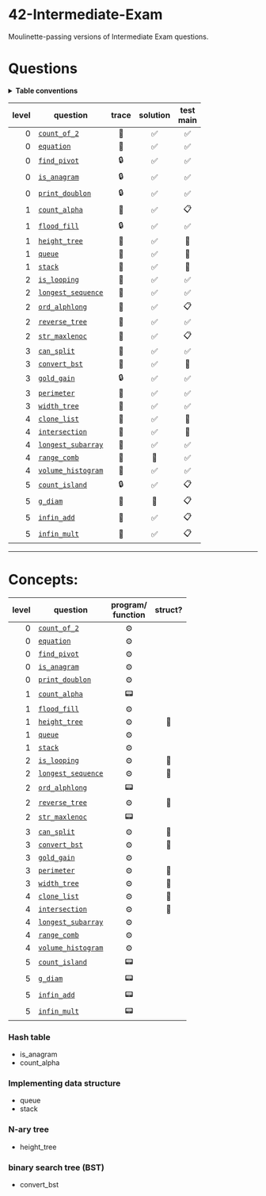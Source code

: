 # 42-Intermediate-Exam
Moulinette-passing versions of Intermediate Exam questions.

# Questions
<details><summary><b>Table conventions</b></summary>

Trace test accessibility refers to, "When I look at the trace for this question, can I tell what the tests are?"
* :open_file_folder: Yes, the tests are accessible.
* :lock: No, the tests are locked away in files. It might look something like:
```
= Test 1 ===================================================
$> ./3sdnrgu2oip0738azjrotz8n test_correct_a_00.txt test_correct_b_00.txt
$> diff -U 3 user_output_test1 test1.output | cat -e
```
* :crystal_ball: The trace show _something_, but not enough to recreate the test ourselves. This is particularly common among questions that take structs as input.
</details>

level | question | trace | solution | test<br>main
----: | -------- | :---: | :------: | :----------:
0 | [`count_of_2`](./level0/count_of_2)            | :open_file_folder: | :white_check_mark: | :white_check_mark: |
0 | [`equation`](./level0/equation)                | :open_file_folder: | :white_check_mark: | :white_check_mark: |
0 | [`find_pivot`](./level0/find_pivot)            | :lock:             | :white_check_mark: | :white_check_mark: |
0 | [`is_anagram`](./level0/is_anagram)            | :lock:             | :white_check_mark: | :white_check_mark: |
0 | [`print_doublon`](./level0/print_doublon)      | :lock:             | :white_check_mark: | :white_check_mark: |
1 | [`count_alpha`](./level1/count_alpha)          | :open_file_folder: | :white_check_mark: | :clipboard:        |
1 | [`flood_fill`](./level1/flood_fill)            | :lock:             | :white_check_mark: | :white_check_mark: |
1 | [`height_tree`](./level1/height_tree)          | :crystal_ball:     | :white_check_mark: | :no_entry_sign:    |
1 | [`queue`](./level1/queue)                      | :crystal_ball:     | :white_check_mark: | :no_entry_sign:    |
1 | [`stack`](./level1/stack)                      | :crystal_ball:     | :white_check_mark: | :no_entry_sign:    |
2 | [`is_looping`](./level2/is_looping)            | :crystal_ball:     | :white_check_mark: | :white_check_mark: |
2 | [`longest_sequence`](./level2/longest_sequence)| :crystal_ball:     | :white_check_mark: | :white_check_mark: |
2 | [`ord_alphlong`](./level2/ord_alphlong)        | :open_file_folder: | :white_check_mark: | :clipboard:        |
2 | [`reverse_tree`](./level2/reverse_tree)        | :crystal_ball:     | :white_check_mark: | :white_check_mark: |
2 | [`str_maxlenoc`](./level2/str_maxlenoc)        | :open_file_folder: | :white_check_mark: | :clipboard:        |
3 | [`can_split`](./level3/can_split)              | :crystal_ball:     | :white_check_mark: | :white_check_mark: |
3 | [`convert_bst`](./level3/convert_bst)          | :crystal_ball:     | :white_check_mark: | :no_entry_sign:    |
3 | [`gold_gain`](./level3/gold_gain)              | :lock:             | :white_check_mark: | :white_check_mark: |
3 | [`perimeter`](./level3/perimeter)              | :crystal_ball:     | :white_check_mark: | :white_check_mark: |
3 | [`width_tree`](./level3/width_tree)            | :crystal_ball:     | :white_check_mark: | :white_check_mark: |
4 | [`clone_list`](./level4/clone_list)            | :crystal_ball:     | :white_check_mark: | :no_entry_sign:    |
4 | [`intersection`](./level4/intersection)        | :crystal_ball:     | :white_check_mark: | :no_entry_sign:    |
4 | [`longest_subarray`](./level4/longest_subarray)| :open_file_folder: | :white_check_mark: | :white_check_mark: |
4 | [`range_comb`](./level4/range_comb)            | :open_file_folder: | :no_entry_sign:    | :white_check_mark: |
4 | [`volume_histogram`](./level4/volume_histogram)| :open_file_folder: | :white_check_mark: | :white_check_mark: |
5 | [`count_island`](./level5/count_island)        | :lock:             | :white_check_mark: | :clipboard:        |
5 | [`g_diam`](./level5/g_diam)                    | :open_file_folder: | :no_entry_sign:    | :clipboard:        |
5 | [`infin_add`](./level5/infin_add)              | :open_file_folder: | :white_check_mark: | :clipboard:        |
5 | [`infin_mult`](./level5/infin_mult)            | :open_file_folder: | :white_check_mark: | :clipboard:        |

***
# Concepts:

level | question | program/<br>function | struct?
----: | -------- | :-------------------:| :-----:
0 | [`count_of_2`](./level0/count_of_2)            |:gear: | 
0 | [`equation`](./level0/equation)                |:gear: | 
0 | [`find_pivot`](./level0/find_pivot)            |:gear: | 
0 | [`is_anagram`](./level0/is_anagram)            |:gear: | 
0 | [`print_doublon`](./level0/print_doublon)      |:gear: | 
1 | [`count_alpha`](./level1/count_alpha)          |:pager:| 
1 | [`flood_fill`](./level1/flood_fill)            |:gear: | 
1 | [`height_tree`](./level1/height_tree)          |:gear: | :deciduous_tree:
1 | [`queue`](./level1/queue)                      |:gear: | 
1 | [`stack`](./level1/stack)                      |:gear: | 
2 | [`is_looping`](./level2/is_looping)            |:gear: | :link:
2 | [`longest_sequence`](./level2/longest_sequence)|:gear: | :deciduous_tree:
2 | [`ord_alphlong`](./level2/ord_alphlong)        |:pager:| 
2 | [`reverse_tree`](./level2/reverse_tree)        |:gear: | :deciduous_tree:
2 | [`str_maxlenoc`](./level2/str_maxlenoc)        |:pager:| 
3 | [`can_split`](./level3/can_split)              |:gear: | :deciduous_tree:
3 | [`convert_bst`](./level3/convert_bst)          |:gear: | :deciduous_tree:
3 | [`gold_gain`](./level3/gold_gain)              |:gear: | 
3 | [`perimeter`](./level3/perimeter)              |:gear: | :deciduous_tree:
3 | [`width_tree`](./level3/width_tree)            |:gear: | :deciduous_tree:
4 | [`clone_list`](./level4/clone_list)            |:gear: | :link:
4 | [`intersection`](./level4/intersection)        |:gear: | :link:
4 | [`longest_subarray`](./level4/longest_subarray)|:gear: | 
4 | [`range_comb`](./level4/range_comb)            |:gear: | 
4 | [`volume_histogram`](./level4/volume_histogram)|:gear: | 
5 | [`count_island`](./level5/count_island)        |:pager:| 
5 | [`g_diam`](./level5/g_diam)                    |:pager:| 
5 | [`infin_add`](./level5/infin_add)              |:pager:| 
5 | [`infin_mult`](./level5/infin_mult)            |:pager:| 

### Hash table
* is_anagram
* count_alpha

### Implementing data structure
* queue
* stack

### N-ary tree
* height_tree

### binary search tree (BST)
* convert_bst
